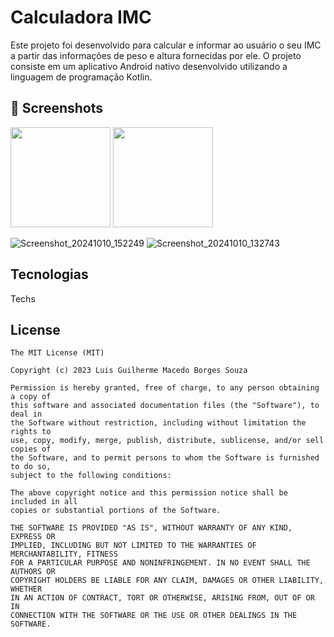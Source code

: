 # Calculadora IMC
Este projeto foi desenvolvido para calcular e informar ao usuário o seu IMC a partir das informações de peso e altura fornecidas por ele. 
O projeto consiste em um aplicativo Android nativo desenvolvido utilizando a linguagem de programação Kotlin.

## :camera_flash: Screenshots
<!-- You can add more screenshots here if you like -->
<img src="https://github.com/user-attachments/assets/97d6041b-b6fc-4e36-abde-d0d5a66b97ef" width=160/> <img src="https://github.com/user-attachments/assets/cb78c696-a1c5-4288-91d2-2f855698bb37" width=160/>

![Screenshot_20241010_152249](https://github.com/user-attachments/assets/97d6041b-b6fc-4e36-abde-d0d5a66b97ef)
![Screenshot_20241010_132743](https://github.com/user-attachments/assets/cb78c696-a1c5-4288-91d2-2f855698bb37)

## Tecnologias
Techs



## License
```
The MIT License (MIT)

Copyright (c) 2023 Luis Guilherme Macedo Borges Souza

Permission is hereby granted, free of charge, to any person obtaining a copy of
this software and associated documentation files (the "Software"), to deal in
the Software without restriction, including without limitation the rights to
use, copy, modify, merge, publish, distribute, sublicense, and/or sell copies of
the Software, and to permit persons to whom the Software is furnished to do so,
subject to the following conditions:

The above copyright notice and this permission notice shall be included in all
copies or substantial portions of the Software.

THE SOFTWARE IS PROVIDED "AS IS", WITHOUT WARRANTY OF ANY KIND, EXPRESS OR
IMPLIED, INCLUDING BUT NOT LIMITED TO THE WARRANTIES OF MERCHANTABILITY, FITNESS
FOR A PARTICULAR PURPOSE AND NONINFRINGEMENT. IN NO EVENT SHALL THE AUTHORS OR
COPYRIGHT HOLDERS BE LIABLE FOR ANY CLAIM, DAMAGES OR OTHER LIABILITY, WHETHER
IN AN ACTION OF CONTRACT, TORT OR OTHERWISE, ARISING FROM, OUT OF OR IN
CONNECTION WITH THE SOFTWARE OR THE USE OR OTHER DEALINGS IN THE SOFTWARE.
```
